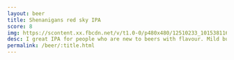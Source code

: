 ```yaml
---
layout: beer
title: Shenanigans red sky IPA
score: 8
img: https://scontent.xx.fbcdn.net/v/t1.0-0/p480x480/12510233_10153811610863745_3262758970154145170_n.jpg?oh=df567828abff6e723a96f0b043f4329a&oe=58DAEE3E
desc: I great IPA for people who are new to beers with flavour. Mild but really well done
permalink: /beer/:title.html
---
```

